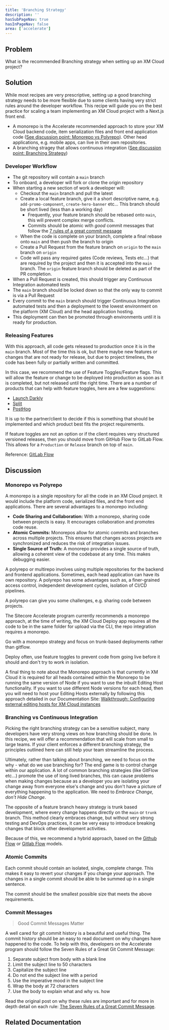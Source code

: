```yaml
---
title: 'Branching Strategy'
description: ''
hasSubPageNav: true
hasInPageNav: false
area: ['accelerate']
---
```


## Problem

What is the recommended Branching strategy when setting up an XM Cloud project?

## Solution

While most recipes are very prescriptive, setting up a good branching strategy needs to be more flexible due to some clients having very strict rules around the developer workflow. This recipe will guide you on the best practice for scaling a team implementing an XM Cloud project with a Next.js front end.

- A monorepo is the Accelerate recommended approach to store your XM Cloud backend code, item serialization files and front end application code (<a href="#monorepo-vs-polyrepo">See discussion point: Monorepo vs Polyrepo</a>). Other head applications, e.g. mobile apps, can live in their own repositories.
- A branching stragey that allows continuous integration (<a href="#branching-strategy">See discussion point: Branching Strategy</a>)

### Developer Workflow

- The git repository will contain a `main` branch
- To onboard, a developer will fork or clone the origin repository
- When starting a new section of work a developer will:
  - Checkout the `main` branch and pull the latest
  - Create a local feature branch, give it a short descriptive name, e.g. `add-promo-component`, `create-hero-banner` etc... This branch should be short lived (less than a working day)
    - Frequently, your feature branch should be rebased onto `main`, this will prevent complex merge conflicts.
    - Commits should be atomic with _good_ commit messages that follow the [7 rules of a great commit message](#commit-messages)
  - When the code is complete on your branch, complete a final rebase onto `main` and then push the branch to origin
  - Create a Pull Request from the feature branch on `origin` to the `main` branch on `origin`
  - Code will pass any required gates (Code reviews, Tests etc...) that are required by the project and then it is accepted into the `main` branch. The `origin` feature branch should be deleted as part of the PR completion.
- When a Pull Request is created, this should trigger any Continuous Integration automated tests
- The `main` branch should be locked down so that the only way to commit is via a Pull Request
- Every commit to the `main` branch should trigger Continuous Integration automated tests and then a deployment to the lowest environment on the platform (XM Cloud) and the head application hosting.
- This deployment can then be promoted through environments until it is ready for production.

### Releasing Features

With this approach, all code gets released to production once it is in the `main` branch. Most of the time this is ok, but there maybe new features or changes that are not ready for release, but due to project timelines, the code has been fully or partially written and committed.

In this case, we recommend the use of Feature Toggles/Feature flags. This will allow the feature or change to be deployed into production as soon as it is completed, but not released until the right time. There are a number of products that can help with feature toggles, here are a few suggestions:

- [Launch Darkly](https://launchdarkly.com/)
- [Split](https://www.split.io/)
- [PostHog](https://posthog.com/feature-flags)

It is up to the partner/client to decide if this is something that should be implemented and which product best fits the project requirements.

If feature toggles are not an option or if the client requires very structured versioned releases, then you should move from GitHub Flow to GitLab Flow. This allows for a `Production` or `Release` branch on top of `main`.

Reference: [GitLab Flow](https://docs.gitlab.cn/14.0/ee/topics/gitlab_flow.html)

## Discussion

### Monorepo vs Polyrepo

A monorepo is a single repository for all the code in an XM Cloud project. It would include the platform code, serialized files, and the front end applications. There are several advantages to a monorepo including:

- **Code Sharing and Collaboration:** With a monorepo, sharing code between projects is easy. It encourages collaboration and promotes code reuse.
- **Atomic Commits:** Monorepos allow for atomic commits and branches across multiple projects. This ensures that changes across projects are synchronized and reduces the risk of integration issues.
- **Single Source of Truth:** A monorepo provides a single source of truth, allowing a coherent view of the codebase at any time. This makes debugging easier.

A polyrepo or multirepo involves using multiple repositories for the backend and frontend applications. Sometimes, each head application can have its own repository. A polyrepo has some advantages such as, a finer-grained access control, independent development cycles, isolation of CI/CD pipelines.

A polyrepo can give you some challenges, e.g. sharing code between projects.

The Sitecore Accelerate program currently recommends a monorepo approach, at the time of writing, the XM Cloud Deploy app requires all the code to be in the same folder for upload via the CLI, the repo integration requires a monorepo.

Go with a monorepo strategy and focus on trunk-based deployments rather than gitflow.

Deploy often, use feature toggles to prevent code from going live before it should and don't try to work in isolation.

A final thing to note about the Monorepo approach is that currently in XM Cloud it is required for all heads contained within the Monorepo to be running the same version of Node if you want to use the inbuilt Editing Host functionality. If you want to use different Node versions for each head, then you will need to host your Editing Hosts externally by following this approach detailed in our Documentation Site: [Walkthrough: Configuring external editing hosts for XM Cloud instances](https://doc.sitecore.com/xmc/en/developers/xm-cloud/walkthrough--configuring-external-editing-hosts-for-xm-cloud-instances.html)

### Branching vs Continuous Integration

Picking the right branching strategy can be a sensitive subject, many developers have very strong views on how branching should be done. In this recipe, we will offer a recommendation that will scale from small to large teams. If your client enforces a different branching strategy, the principles outlined here can still help your team streamline the process.

Ultimately, rather than talking about branching, we need to focus on the why - what do we use branching for? The end game is to control change within our application. A lot of common branching strategies (like GitFlow etc...) promote the use of long lived branches, this can cause problems when making changes because as a developer you are isolating your change away from everyone else's change and you don't have a picture of everything happening to the application. We need to _Embrace Change, don't Hide Change_.

The opposite of a feature branch heavy strategy is trunk based development, where every change happens directly on the `main` or `trunk` branch. This method clearly embraces change, but without very strong testing and DevOps practices, it can be very easy to introduce breaking changes that block other development activities.

Because of this, we recommend a hybrid approach, based on the [Github Flow](https://docs.github.com/en/get-started/quickstart/github-flow) or [Gitlab Flow](https://about.gitlab.com/topics/version-control/what-is-gitlab-flow/) models.

### Atomic Commits

Each commit should contain an isolated, single, complete change. This makes it easy to revert your changes if you change your approach. The changes in a single commit should be able to be summed up in a single sentence.

The commit should be the smallest possible size that meets the above requirements.

### Commit Messages

> Good Commit Messages Matter

A well cared for git commit history is a beautiful and useful thing. The commit history should be an easy to read document on why changes have happened to the code. To help with this, developers on the Accelerate program should follow the Seven Rules of a Great Git Commit Message:

1. Separate subject from body with a blank line
1. Limit the subject line to 50 characters
1. Capitalize the subject line
1. Do not end the subject line with a period
1. Use the imperative mood in the subject line
1. Wrap the body at 72 characters
1. Use the body to explain what and why vs. how

Read the original post on why these rules are important and for more in depth detail on each rule: [The Seven Rules of a Great Commit Message](https://cbea.ms/git-commit/#seven-rules).

## Related Documentation

<Row columns={2}>
  <Link title="Continuous Integration vs Feature Branch Workflow" link="https://www.youtube.com/watch?v=v4Ijkq6Myfc&t=5s" />
  <Link title="The Seven Rules of a Great Git Commit Message" link="https://cbea.ms/git-commit/#seven-rules" />
  <Link title="Atomic Git Commits" link="https://dev.to/samuelfaure/how-atomic-git-commits-dramatically-increased-my-productivity-and-will-increase-yours-too-4a84" />
  <Link title="GitHub Flow" link="https://docs.github.com/en/get-started/quickstart/github-flow" />
  <Link title="GitLab Flow" link="https://docs.gitlab.cn/14.0/ee/topics/gitlab_flow.html"/>
</Row>
